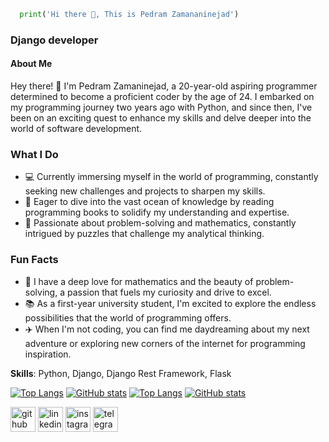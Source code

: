 ```python 
  print('Hi there 👋, This is Pedram Zamananinejad')
```
  
### Django developer

#### About Me

Hey there! 👋 I'm Pedram Zamaninejad, a 20-year-old aspiring programmer determined to become a proficient coder by the age of 24. I embarked on my programming journey two years ago with Python, and since then, I've been on an exciting quest to enhance my skills and delve deeper into the world of software development.

### What I Do
- 💻 Currently immersing myself in the world of programming, constantly seeking new challenges and projects to sharpen my skills.
- 🌱 Eager to dive into the vast ocean of knowledge by reading programming books to solidify my understanding and expertise.
- 💬 Passionate about problem-solving and mathematics, constantly intrigued by puzzles that challenge my analytical thinking.

### Fun Facts
- 🧠 I have a deep love for mathematics and the beauty of problem-solving, a passion that fuels my curiosity and drive to excel.
- 📚 As a first-year university student, I'm excited to explore the endless possibilities that the world of programming offers.
- ✈️ When I'm not coding, you can find me daydreaming about my next adventure or exploring new corners of the internet for programming inspiration.

**Skills**: Python, Django, Django Rest Framework, Flask

[![Top Langs](https://github-readme-stats.vercel.app/api/top-langs/?username=pedramzamaninejad&theme=buefy)](https://github.com/anuraghazra/github-readme-stats#gh-light-mode-only)
[![GitHub stats](https://github-readme-stats.vercel.app/api?username=pedramzamaninejad&show_icons=true&theme=buefy#gh-light-mode-only)](https://github.com/anuraghazra/github-readme-stats#gh-light-mode-only) 
[![Top Langs](https://github-readme-stats.vercel.app/api/top-langs/?username=pedramzamaninejad&theme=onedark)](https://github.com/anuraghazra/github-readme-stats#gh-dark-mode-only)
[![GitHub stats](https://github-readme-stats.vercel.app/api?username=pedramzamaninejad&show_icons=true&theme=onedark#gh-dark-mode-only)](https://github.com/anuraghazra/github-readme-stats#gh-dark-mode-only)


[<img src='https://cdn.jsdelivr.net/npm/simple-icons@3.0.1/icons/github.svg' alt='github' height='40'>](https://github.com/pedramzamaninejad#gh-light-mode-only)  [<img src='https://cdn.jsdelivr.net/npm/simple-icons@3.0.1/icons/linkedin.svg' alt='linkedin' height='40'>](https://www.linkedin.com/in/pedram-zamaninajead/#gh-light-mode-only)  [<img src='https://cdn.jsdelivr.net/npm/simple-icons@3.0.1/icons/instagram.svg' alt='instagram' height='40'>](https://www.instagram.com/pedram.zamaninejad/#gh-light-mode-only)  [<img src='https://cdn.jsdelivr.net/npm/simple-icons@3.0.1/icons/telegram.svg' alt='telegram' height='40'>](https://t.me/Pedram138#gh-light-mode-only)  
